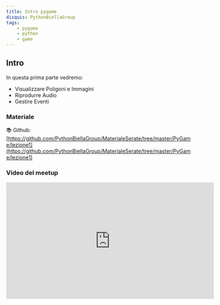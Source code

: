 ```yaml
---
title: Intro pygame
disquis: PythonBiellaGroup
tags:
    - pygame
    - python
    - game
---
```


## Intro

In questa prima parte vedremo:

* Visualizzare Poligoni e Immagini
* Riprodurre Audio
* Gestire Eventi

### Materiale

📚 Github:
[https://github.com/PythonBiellaGroup/MaterialeSerate/tree/master/PyGame/lezione1](https://github.com/PythonBiellaGroup/MaterialeSerate/tree/master/PyGame/lezione1)

### Video del meetup

<iframe width="560" height="315" src="https://www.youtube.com/embed/rdT_Z23YRAY?si=m5yeemk3kI3q84LQ" title="YouTube video player" frameborder="0" allow="accelerometer; autoplay; clipboard-write; encrypted-media; gyroscope; picture-in-picture; web-share" allowfullscreen></iframe>